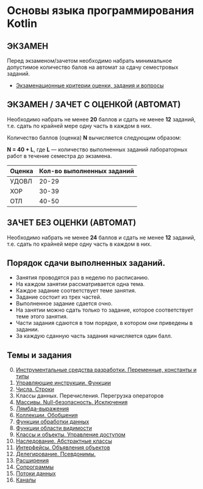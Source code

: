 
# Основы языка программирования Kotlin

## ЭКЗАМЕН

Перед экзаменом/зачетом необходимо набрать минимальное допустимое количество балов на автомат за сдачу семестровых заданий.

- [Экзаменационные критерии оценки, задания и вопросы](exam.md)

## ЭКЗАМЕН / ЗАЧЕТ С ОЦЕНКОЙ (АВТОМАТ)

Необходимо набрать не менее **20** баллов и сдать не менее **12** заданий, т.е. сдать по крайней мере одну часть в каждом в них.

Количество баллов (оценка) **N** вычисляется следующим образом:

**N = 40 + L**, где **L** — количество выполненных заданий лабораторных работ в течение семестра до экзамена.

| **Оценка** | **Кол-во выполненных заданий** |
| --- | --- |
| УДОВЛ | 20-29 |
| ХОР | 30-39 |
| ОТЛ | 40-50 |

## ЗАЧЕТ БЕЗ ОЦЕНКИ (АВТОМАТ)

Необходимо набрать не менее **24** баллов и сдать не менее **12** заданий, т.е. сдать по крайней мере одну часть в каждом в них.

## Порядок сдачи выполненных заданий.
- Занятия проводятся раз в неделю по расписанию.
- На каждом занятии рассматривается одна тема.
- Каждое задание соответствует теме занятия.
- Задание состоит из трех частей.
- Выполненное задание сдается очно.
- На занятии можно сдать только то задание, которое соответствует теме этого занятия.
- Части задания сдаются в том порядке, в котором они приведены в задании.
- За каждую сданную часть задания начисляется один балл.

## Темы и задания

0. [Инструментальные средства разработки. Переменные, константы и типы](lab1.md)
1. [Управляющие инструкции. Функции](lab2.md)
2. [Числа. Строки](lab3.md)
3. Классы данных. Перечисления. Перегрузка операторов
4. [Массивы. Null-безопасность. Исключения](lab4.md)
5. [Лямбда-выражения](lab5.md)
6. [Коллекции. Обобщения](lab6.md)
7. [Функции обработки данных](lab7.md)
8. [Функции области видимости](lab8.md)
9. [Классы и объекты. Управление доступом](lab9.md)
10. [Наследование. Абстрактные классы](lab10.md)
11. [Интерфейсы. Объявления объектов](lab11.md)
12. [Делегирование. Псевдонимы.](lab12.md)
13. [Расширения](lab14.md)
14. [Сопрограммы](lab15.md)
15. [Потоки данных](lab16.md)
16. [Каналы](lab17.md)
